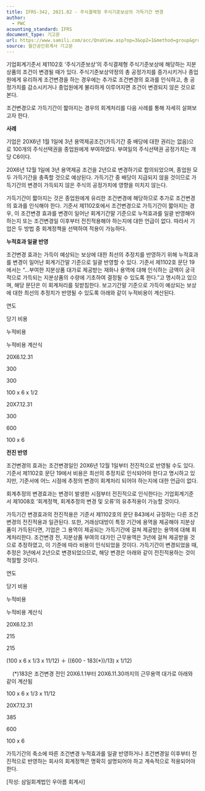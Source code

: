 ```yaml
---
title: IFRS-342, 2021.02 - 주식결제형 주식기준보상의 가득기간 변경
author:
  - PWC
acounting_standard: IFRS
document_type: 기고문
url: https://www.samili.com/acc/QnaView.asp?op=3&op2=1&method=group&group=2086-15;1&orgcode=0&searchword=&page=2&code=IFRS%2D342%3A202102
source: 월간공인회계사 기고문
---
```

기업회계기준서 제1102호 ‘주식기준보상’의 주식결제형 주식기준보상에 해당하는 지분상품의 조건이 변경될 때가 있다. 주식기준보상약정의 총 공정가치를 증가시키거나 종업원에게 유리하게 조건변경을 하는 경우에는 추가로 조건변경의 효과를 인식하고, 총 공정가치를 감소시키거나 종업원에게 불리하게 이루어지면 조건이 변경되지 않은 것으로 본다.

  

조건변경으로 가득기간이 짧아지는 경우의 회계처리를 다음 사례를 통해 자세히 살펴보고자 한다.

  

**사례**

  

기업은 20X6년 1월 1일에 3년 용역제공조건(가득기간 중 배당에 대한 권리는 없음)으로 100개의 주식선택권을 종업원에게 부여하였다. 부여일의 주식선택권 공정가치는 개당 C6이다.

  

20X6년 12월 1일에 3년 용역제공 조건을 2년으로 변경하기로 합의되었으며, 종업원 모두 가득기간을 충족할 것으로 예상된다. 가득기간 중 배당이 지급되지 않을 것이므로 가득기간의 변경이 가득되지 않은 주식의 공정가치에 영향을 미치지 않는다.

  

가득기간이 짧아지는 것은 종업원에게 유리한 조건변경에 해당하므로 추가로 조건변경의 효과를 인식해야 한다. 기준서 제1102호에서 조건변경으로 가득기간이 짧아지는 경우, 이 조건변경 효과를 변경이 일어난 회계기간말 기준으로 누적효과를 일괄 반영해야 하는지 또는 조건변경일 이후부터 전진적용해야 하는지에 대한 언급이 없다. 따라서 기업은 두 방법 중 회계정책을 선택하여 적용이 가능하다.

  

**누적효과 일괄 반영**

  

조건변경 효과는 가득이 예상되는 보상에 대한 최선의 추정치를 반영하기 위해 누적효과를 변경이 일어난 회계기간말 기준으로 일괄 반영할 수 있다. 기준서 제1102호 문단 19에서는 “...부여한 지분상품 대가로 제공받는 재화나 용역에 대해 인식하는 금액이 궁극적으로 가득되는 지분상품의 수량에 기초하여 결정될 수 있도록 한다.”고 명시하고 있으며, 해당 문단은 이 회계처리를 뒷받침한다. 보고기간말 기준으로 가득이 예상되는 보상에 대한 최선의 추정치가 반영될 수 있도록 아래와 같이 누적비용이 계산된다.

연도

당기 비용

누적비용

누적비용 계산식

20X6.12.31

300

300

100 x 6 x 1/2

20X7.12.31

300

600

100 x 6

  

**전진 반영**

  

조건변경의 효과는 조건변경일인 20X6년 12월 1일부터 전진적으로 반영될 수도 있다. 기준서 제1102호 문단 19에서 비용은 최선의 추정치로 인식되어야 한다고 명시하고 있지만, 기준서에 어느 시점에 추정의 변경이 회계처리 되어야 하는지에 대한 언급이 없다.

  

회계추정의 변경효과는 변경이 발생한 시점부터 전진적으로 인식한다는 기업회계기준서 제1008호 ‘회계정책, 회계추정의 변경 및 오류’의 유추적용이 가능할 것이다.

  

가득기간 변경효과의 전진적용은 기준서 제1102호의 문단 B43에서 규정하는 다른 조건변경의 전진적용과 일관된다. 또한, 거래상대방이 특정 기간에 용역을 제공해야 지분상품이 가득된다면, 기업은 그 용역이 제공되는 가득기간에 걸쳐 제공받는 용역에 대해 회계처리한다. 조건변경 전, 지분상품 부여의 대가인 근무용역은 3년에 걸쳐 제공받을 것으로 추정하였고, 이 기준에 따라 비용이 인식되었을 것이다. 가득기간이 변경되었을 때, 추정은 3년에서 2년으로 변경되었으므로, 해당 변경은 아래와 같이 전진적용하는 것이 적절할 것이다.

연도

당기 비용

누적비용

누적비용 계산식

20X6.12.31

215

215

(100 x 6 x 1/3 x 11/12) ＋ ((600 - 183(\*))/13) x 1/12)

    (\*)183은 조건변경 전인 20X6.1.1부터 20X6.11.30까지의 근무용역 대가로 아래와 같이 계산됨

100 x 6 x 1/3 x 11/12

20X7.12.31

385

600

100 x 6

  

가득기간의 축소에 따른 조건변경 누적효과를 일괄 반영하거나 조건변경일 이후부터 전진적으로 반영하는 회사의 회계정책은 명확히 설명되어야 하고 계속적으로 적용되어야 한다.

  

\[작성: 삼일회계법인 우아름 회계사\]